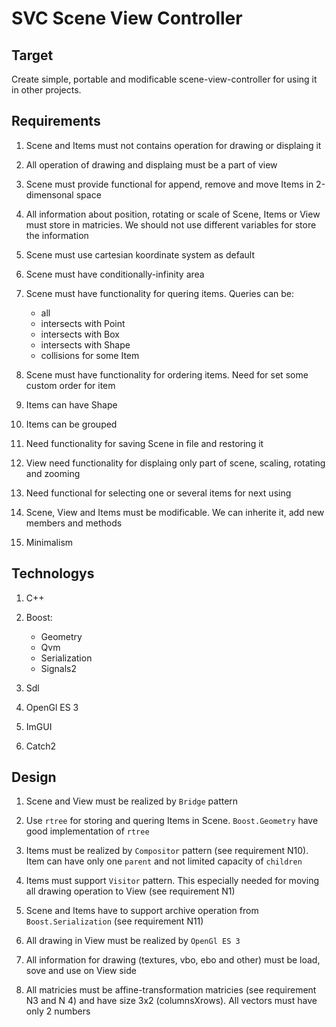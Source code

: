 # SVC Scene View Controller

## Target

Create simple, portable and modificable scene-view-controller for using it in
other projects.


## Requirements

1. Scene and Items must not contains operation for drawing or displaing it

2. All operation of drawing and displaing must be a part of view

3. Scene must provide functional for append, remove and move Items in
2-dimensonal space

4. All information about position, rotating or scale of Scene, Items or
View must store in matricies. We should not use different variables for store
the information

5. Scene must use cartesian koordinate system as default

6. Scene must have conditionally-infinity area

7. Scene must have functionality for quering items. Queries can be:
    - all
    - intersects with Point
    - intersects with Box
    - intersects with Shape
    - collisions for some Item

8. Scene must have functionality for ordering items. Need for set some custom
order for item

9. Items can have Shape

10. Items can be grouped

11. Need functionality for saving Scene in file and restoring it

12. View need functionality for displaing only part of scene, scaling, rotating
and zooming

13. Need functional for selecting one or several items for next using

14. Scene, View and Items must be modificable. We can inherite it, add new
members and methods

15. Minimalism


## Technologys

1. C++

2. Boost:
    - Geometry
    - Qvm
    - Serialization
    - Signals2

3. Sdl

4. OpenGl ES 3

5. ImGUI

6. Catch2


## Design

1. Scene and View must be realized by `Bridge` pattern

2. Use `rtree` for storing and quering Items in Scene. `Boost.Geometry` have good
implementation of `rtree`

3. Items must be realized by `Compositor` pattern (see requirement N10). Item
can have only one `parent` and not limited capacity of `children`

4. Items must support `Visitor` pattern. This especially needed for moving all
drawing operation to View (see requirement N1)

5. Scene and Items have to support archive operation from `Boost.Serialization`
(see requirement N11)

6. All drawing in View must be realized by `OpenGl ES 3`

7. All information for drawing (textures, vbo, ebo and other) must be load, sove
and use on View side

8. All matricies must be affine-transformation matricies (see requirement N3 and
N 4) and have size 3x2 (columnsXrows). All vectors must have only 2 numbers
